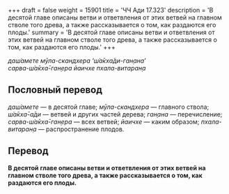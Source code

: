 +++
draft = false
weight = 15901
title = 'ЧЧ Ади 17.323'
description = 'В десятой главе описаны ветви и ответвления от этих ветвей на главном стволе того древа, а также рассказывается о том, как раздаются его плоды.'
summary = 'В десятой главе описаны ветви и ответвления от этих ветвей на главном стволе того древа, а также рассказывается о том, как раздаются его плоды.'
+++

_даш́амете мӯла-скандхера ‘ш́а̄кха̄ди-ган̣ана’  
сарва-ш́а̄кха̄-ган̣ера йаичхе пхала-витаран̣а_

## Пословный перевод

_даш́амете_ — в десятой главе; _мӯла_\-_скандхера_ — главного ствола; _ш́а̄кха̄_\-_а̄ди_ — ветвей и других частей дерева; _ган̣ана_ — перечисление; _сарва_\-_ш́а̄кха̄_\-_ган̣ера_ — всех ветвей; _йаичхе_ — каким образом; _пхала_\-_витаран̣а_ — распространение плодов.

## Перевод

**В десятой главе описаны ветви и ответвления от этих ветвей на главном стволе того древа, а также рассказывается о том, как раздаются его плоды.**
